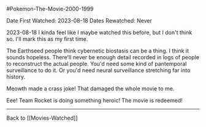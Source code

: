 #Pokemon-The-Movie-2000-1999

Date First Watched:  2023-08-18
Dates Rewatched:  Never

2023-08-18
I kinda feel like I maybe watched this before, but I don't think so.  I'll mark this as my first time.

The Earthseed people think cybernetic biostasis can be a thing.  I think it sounds hopeless.  There'll never be enough detail recorded in logs of people to reconstruct the actual people.  You'd need some kind of pantemporal surveillance to do it.  Or you'd need neural surveillance stretching far into history.

Meowth made a crass joke!  That damaged the whole movie to me.

Eee!  Team Rocket is doing something heroic!  The movie is redeemed!

---
Back to [[Movies-Watched]]